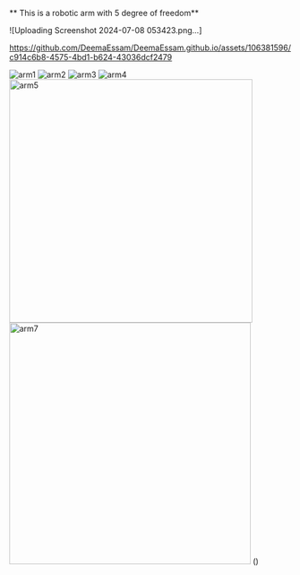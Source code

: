 **
This is a robotic arm with 5 degree of freedom**

![Uploading Screenshot 2024-07-08 053423.png…]

https://github.com/DeemaEssam/DeemaEssam.github.io/assets/106381596/c914c6b8-4575-4bd1-b624-43036dcf2479

![arm1](https://github.com/DeemaEssam/DeemaEssam.github.io/assets/106381596/e1b3aa81-8346-451f-a2ca-664c8a587b12)
![arm2](https://github.com/DeemaEssam/DeemaEssam.github.io/assets/106381596/3aef1fca-65c3-45bb-bf63-34b9352084e0)
![arm3](https://github.com/DeemaEssam/DeemaEssam.github.io/assets/106381596/37b58ebd-9bfc-46a5-a48b-ad1053bd2263)
![arm4](https://github.com/DeemaEssam/DeemaEssam.github.io/assets/106381596/5154ab79-7f28-4a6a-9e88-70495a0fb8fd)
<img width="434" alt="arm5" src="https://github.com/DeemaEssam/DeemaEssam.github.io/assets/106381596/26374d5d-1ed4-4f36-ba83-53044cd30faf">
<img width="431" alt="arm7" src="https://github.com/DeemaEssam/DeemaEssam.github.io/assets/106381596/e85879af-3226-429a-9aa2-db66ee2f5fd4">
()
